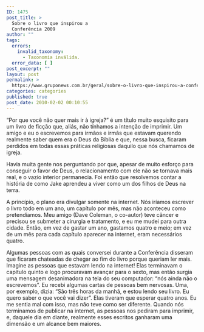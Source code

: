 ```yaml
---
ID: 1475
post_title: >
  Sobre o livro que inspirou a
  Conferência 2009
author: ""
tags:
  errors:
    invalid_taxonomy:
      - Taxonomia inválida.
  error_data: [ ]
post_excerpt: ""
layout: post
permalink: >
  https://www.gruponews.com.br/geral/sobre-o-livro-que-inspirou-a-conferencia-2009
categories: categories
published: true
post_date: 2010-02-02 00:10:55
---
```

<!-- p.p1 {margin: 0.0px 0.0px 0.0px 0.0px; text-align: justify; text-indent: 14.1px; line-height: 12.0px; font: 10.5px Georgia} -->“Por que você não quer mais ir à igreja?” é um título muito esquisito para um livro de ficção que, aliás, não tínhamos a intenção de imprimir. Um amigo e eu o escrevemos para irmãos e irmãs que estavam querendo realmente saber quem era o Deus da Bíblia e que, nessa busca, ficaram perdidos em todas essas práticas religiosas daquilo que nós chamamos de igreja.

Havia muita gente nos perguntando por que, apesar de muito esforço para conseguir o favor de Deus, o relacionamento com ele não se tornava mais real, e o vazio interior permanecia. Foi então que resolvemos contar a história de como Jake aprendeu a viver como um dos filhos de Deus na terra.

A princípio, o plano era divulgar somente na internet. Nós iríamos escrever o livro todo em um ano, um capítulo por mês, mas não aconteceu como pretendíamos. Meu amigo (Dave Coleman, o co-autor) teve câncer e precisou se submeter a cirurgia e tratamento, e eu me mudei para outra cidade. Então, em vez de gastar um ano, gastamos quatro e meio; em vez de um mês para cada capítulo aparecer na internet, eram necessários quatro.

Algumas pessoas com as quais conversei durante a Conferência disseram que ficaram chateadas de chegar ao fim do livro porque queriam ler mais. Imagine as pessoas que estavam lendo na internet! Elas terminavam o capítulo quinto e logo procuravam avançar para o sexto, mas então surgia uma mensagem desanimadora na tela do seu computador: “nós ainda não o escrevemos”. Eu recebi algumas cartas de pessoas bem nervosas. Uma, por exemplo, dizia: “São três horas da manhã, e estou lendo seu livro. Eu quero saber o que você vai dizer”. Elas tiveram que esperar quatro anos. Eu me sentia mal com isso, mas não teve como ser diferente. Quando nós terminamos de publicar na internet, as pessoas nos pediram para imprimir, e, daquele dia em diante, realmente esses escritos ganharam uma dimensão e um alcance bem maiores.